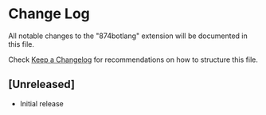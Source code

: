 # Change Log

All notable changes to the "874botlang" extension will be documented in this file.

Check [Keep a Changelog](http://keepachangelog.com/) for recommendations on how to structure this file.

## [Unreleased]

- Initial release